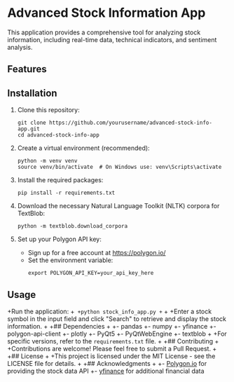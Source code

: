 # Advanced Stock Information App

This application provides a comprehensive tool for analyzing stock information, including real-time data, technical indicators, and sentiment analysis.

## Features


## Installation

1. Clone this repository:
   ```
   git clone https://github.com/yourusername/advanced-stock-info-app.git
   cd advanced-stock-info-app
   ```

2. Create a virtual environment (recommended):
   ```
   python -m venv venv
   source venv/bin/activate  # On Windows use: venv\Scripts\activate
   ```

3. Install the required packages:
   ```
   pip install -r requirements.txt
   ```

4. Download the necessary Natural Language Toolkit (NLTK) corpora for TextBlob:
   ```
   python -m textblob.download_corpora
   ```

5. Set up your Polygon API key:
   - Sign up for a free account at https://polygon.io/
   - Set the environment variable:
     ```
     export POLYGON_API_KEY=your_api_key_here
     ```

## Usage

+Run the application:
+```
+python stock_info_app.py
+```
+
+Enter a stock symbol in the input field and click "Search" to retrieve and display the stock information.
+
+## Dependencies
+
+- pandas
+- numpy
+- yfinance
+- polygon-api-client
+- plotly
+- PyQt5
+- PyQtWebEngine
+- textblob
+
+For specific versions, refer to the `requirements.txt` file.
+
+## Contributing
+
+Contributions are welcome! Please feel free to submit a Pull Request.
+
+## License
+
+This project is licensed under the MIT License - see the LICENSE file for details.
+
+## Acknowledgments
+
+- [Polygon.io](https://polygon.io/) for providing the stock data API
+- [yfinance](https://github.com/ranaroussi/yfinance) for additional financial data
